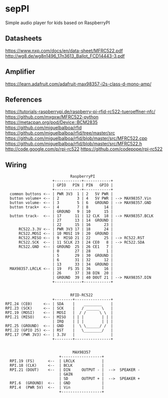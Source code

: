 # sepPI
Simple audio player for kids based on RaspberryPI


## Datasheets
https://www.nxp.com/docs/en/data-sheet/MFRC522.pdf
http://wg8.de/wg8n1496_17n3613_Ballot_FCD14443-3.pdf


## Amplifier
https://learn.adafruit.com/adafruit-max98357-i2s-class-d-mono-amp/


## References
https://tutorials-raspberrypi.de/raspberry-pi-rfid-rc522-tueroeffner-nfc/
https://github.com/mxgxw/MFRC522-python
https://metacpan.org/pod/Device::BCM2835
https://github.com/miguelbalboa/rfid
https://github.com/miguelbalboa/rfid/tree/master/src
https://github.com/miguelbalboa/rfid/blob/master/src/MFRC522.cpp
https://github.com/miguelbalboa/rfid/blob/master/src/MFRC522.h
http://code.google.com/p/rpi-rc522
https://github.com/codepope/rpi-rc522


## Wiring

                                 RaspberryPI
                         +------------+------------+
                         | GPIO   PIN | PIN   GPIO |
                         +------------+------------+
      common buttons <-- | PWR 3V3  1 | 2   5V PWR |
      button volume+ <-- | 2        3 | 4   5V PWR | --> MAX98357.Vin
      button volume- <-- | 3        5 | 6   GROUND | --> MAX98357.GND
      button track+  <-- | 4        7 | 8       14 |
                         | GROUND   9 | 10      15 |
      button track-  <-- | 17      11 | 12 CLK  18 | --> MAX98357.BCLK
                         | 27      13 | 14  GROUND |
                         | 22      15 | 16      23 |
          RC522.3.3V <-- | PWR 3V3 17 | 18      24 |
          RC522.MOSI <-- | 10 MOSI 19 | 20  GROUND |
          RC522.MISO <-- | 9  MISO 21 | 22      25 | --> RC522.RST
          RC522.SCK  <-- | 11 SCLK 23 | 24 CE0   8 | --> RC522.SDA
          RC522.GND  <-- | GROUND  25 | 26 CE1   7 |
                         | 0       27 | 28       1 |
                         | 5       29 | 30  GROUND |
                         | 6       31 | 32      12 |
                         | 13      33 | 34  GROUND |
      MAX98357.LRCLK <-- | 19   FS 35 | 36      16 |
                         | 26      37 | 38 DIN  20 |
                         | GROUND  39 | 40 DOUT 21 | --> MAX98357.DIN
                         +------------+------------+


                                 RFID-RC522
                         +--------+----------------+
    RPI.24 (CE0)     <-- | SDA    |    ________    |
    RPI.23 (SCK)     <-- | SCK    |   / ______ \   |
    RPI.19 (MOSI)    <-- | MOSI   |  / /      \ \  |
    RPI.21 (MISO)    <-- | MISO   | | |        | | |
                         | IRQ    | | |        | | |
    RPI.25 (GROUND)  <-- | GND    |  \ \______/ /  |
    RPI.22 (GPIO 25) <-- | RST    |   \________/   |
    RPI.17 (PWR 3V3) <-- | 3.3V   |                |
                         +--------+----------------+


                                  MAX98357
                            +------------------+
      RPI.19 (FS)      <--  | LRCLK            |
      RPI.18 (CLK)     <--  | BCLK             |
      RPI.21 (DOUT)    <--  | DIN     OUTPUT - |  -->  SPEAKER -
                            | GAIN             |
                            | SD      OUTPUT + |  -->  SPEAKER +
      RPI.6  (GROUND)  <--  | GND              |
      RPI.4  (PWR 5V)  <--  | Vin              |
                            +------------------+

